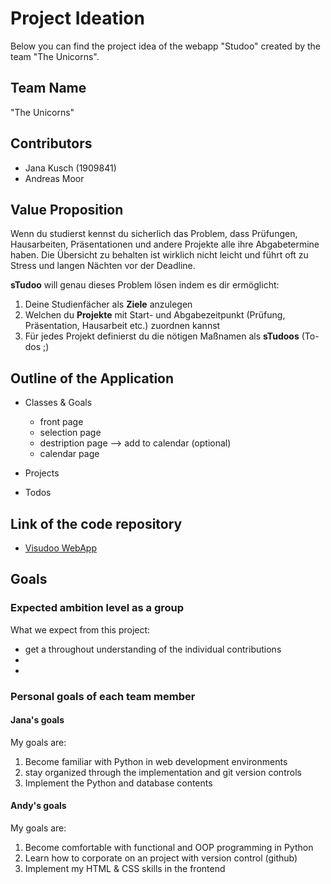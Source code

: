 # Project Ideation 
Below you can find the project idea of the webapp "Studoo" created by the team "The Unicorns".
## Team Name
"The Unicorns"
## Contributors 
- Jana Kusch (1909841)
- Andreas Moor
## Value Proposition
Wenn du studierst kennst du sicherlich das Problem, dass Prüfungen, Hausarbeiten, Präsentationen und andere Projekte alle ihre Abgabetermine haben. Die Übersicht zu behalten ist wirklich nicht leicht und führt oft zu Stress und langen Nächten vor der Deadline.

**sTudoo** will genau dieses Problem lösen indem es dir ermöglicht:

  1. Deine Studienfächer als **Ziele** anzulegen
  2. Welchen du **Projekte** mit Start- und Abgabezeitpunkt (Prüfung, Präsentation, Hausarbeit etc.) zuordnen kannst
  3. Für jedes Projekt definierst du die nötigen Maßnamen als **sTudoos** (To-dos ;)

## Outline of the Application
- Classes & Goals
  -  front page 
  -  selection page
  -  destription page --> add to calendar (optional)
  -  calendar page
  
- Projects
- Todos
## Link of the code repository
- [Visudoo WebApp](https://github.com/andrej-moor/studoo)
## Goals 
### Expected ambition level as a group
What we expect from this project:
- get a throughout understanding of the individual contributions
-
- 
### Personal goals of each team member
#### Jana's goals
My goals are:
1. Become familiar with Python in web development environments
2. stay organized through the implementation and git version controls
3. Implement the Python and database contents
#### Andy's goals
My goals are:
1. Become comfortable with functional and OOP programming in Python
2. Learn how to corporate on an project with version control (github)
3. Implement my HTML & CSS skills in the frontend
